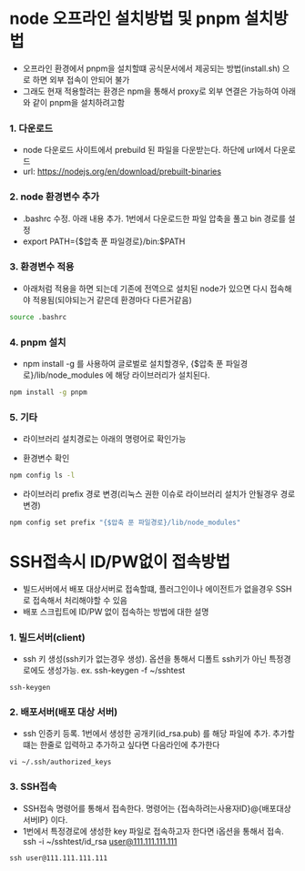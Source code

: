 # node 오프라인 설치방법 및 pnpm 설치방법
- 오프라인 환경에서 pnpm을 설치할떄 공식문서에서 제공되는 방법(install.sh) 으로 하면 외부 접속이 안되어 불가
- 그래도 현재 적용할려는 환경은 npm을 통해서 proxy로 외부 연결은 가능하여 아래와 같이 pnpm을 설치하려고함

### 1. 다운로드
- node 다운로드 사이트에서 prebuild 된 파일을 다운받는다. 하단에 url에서 다운로드
- url: https://nodejs.org/en/download/prebuilt-binaries

### 2. node 환경변수 추가
- .bashrc 수정. 아래 내용 추가. 1번에서 다운로드한 파일 압축을 풀고 bin 경로를 설정
- export PATH={$압축 푼 파일경로}/bin:$PATH

### 3. 환경변수 적용
- 아래처럼 적용을 하면 되는데 기존에 전역으로 설치된 node가 있으면 다시 접속해야 적용됨(되야되는거 같은데 환경마다 다른거같음)
```sh 
source .bashrc
```

### 4. pnpm 설치
- npm install -g 를 사용하여 글로벌로 설치할경우, {$압축 푼 파일경로}/lib/node_modules 에 해당 라이브러리가 설치된다.
```sh
npm install -g pnpm
```

### 5. 기타
- 라이브러리 설치경로는 아래의 명령어로 확인가능

- 환경변수 확인
```sh
npm config ls -l
```

- 라이브러리 prefix 경로 변경(리눅스 권한 이슈로 라이브러리 설치가 안될경우 경로 변경)
```sh
npm config set prefix "{$압축 푼 파일경로}/lib/node_modules"
```

# SSH접속시 ID/PW없이 접속방법
- 빌드서버에서 배포 대상서버로 접속할떄, 플러그인이나 에이전트가 없을경우 SSH로 접속해서 처리해야할 수 있음
- 배포 스크립트에 ID/PW 없이 접속하는 방법에 대한 설명

### 1. 빌드서버(client)
- ssh 키 생성(ssh키가 없는경우 생성). 옵션을 통해서 디폴트 ssh키가 아닌 특정경로에도 생성가능. ex. ssh-keygen -f ~/sshtest 
```shell
ssh-keygen
```

### 2. 배포서버(배포 대상 서버)
- ssh 인증키 등록. 1번에서 생성한 공개키(id_rsa.pub) 를 해당 파일에 추가. 추가할떄는 한줄로 입력하고 추가하고 싶다면 다음라인에 추가한다
```shell
vi ~/.ssh/authorized_keys
```

### 3. SSH접속
- SSH접속 명령어를 통해서 접속한다. 명령어는 {접속하려는사용자ID}@{배포대상서버IP} 이다. 
- 1번에서 특정경로에 생성한 key 파일로 접속하고자 한다면 i옵션을 통해서 접속. ssh -i ~/sshtest/id_rsa user@111.111.111.111
```shell
ssh user@111.111.111.111
```